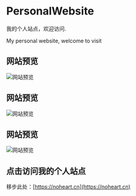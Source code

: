 # PersonalWebsite

我的个人站点，欢迎访问.

My personal website, welcome to visit

## 网站预览
![网站预览](https://noheart.cn/betsy/icefire.png)

## 网站预览
![网站预览](https://noheart.cn/betsy/sun.png)

## 网站预览
![网站预览](https://noheart.cn/betsy/home.png)

## 点击访问我的个人站点
移步此处：[https://noheart.cn](https://noheart.cn)
